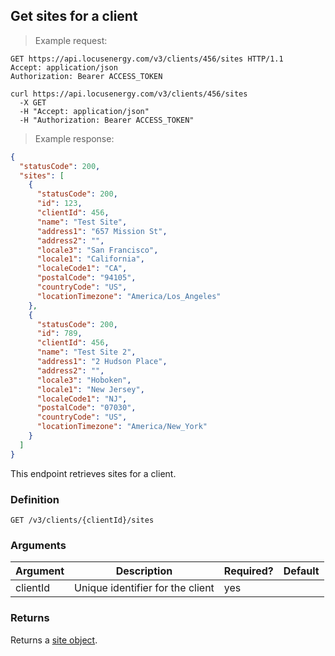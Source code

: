 ## Get sites for a client

> Example request:

```http
GET https://api.locusenergy.com/v3/clients/456/sites HTTP/1.1
Accept: application/json
Authorization: Bearer ACCESS_TOKEN
```

```shell
curl https://api.locusenergy.com/v3/clients/456/sites
  -X GET
  -H "Accept: application/json"
  -H "Authorization: Bearer ACCESS_TOKEN"
```

> Example response:

```json
{
  "statusCode": 200,
  "sites": [
    {
      "statusCode": 200,
      "id": 123,
      "clientId": 456,
      "name": "Test Site",
      "address1": "657 Mission St",
      "address2": "",
      "locale3": "San Francisco",
      "locale1": "California",
      "localeCode1": "CA",
      "postalCode": "94105",
      "countryCode": "US",
      "locationTimezone": "America/Los_Angeles"
    },
    {
      "statusCode": 200,
      "id": 789,
      "clientId": 456,
      "name": "Test Site 2",
      "address1": "2 Hudson Place",
      "address2": "",
      "locale3": "Hoboken",
      "locale1": "New Jersey",
      "localeCode1": "NJ",
      "postalCode": "07030",
      "countryCode": "US",
      "locationTimezone": "America/New_York"
    }
  ]
}
```

This endpoint retrieves sites for a client.

### Definition

`GET /v3/clients/{clientId}/sites`

### Arguments

Argument | Description | Required? | Default
--- | --- | --- | ---
clientId | Unique identifier for the client | yes |

### Returns

Returns a [site object](#site-object).
